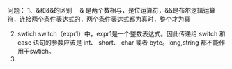


问题：
1、&和&&的区别
　& 是两个数相与，是位运算符，&&是布尔逻辑运算符，连接两个条件表达式的，两个条件表达式都为真时，整个才为真

2.  swtich
    switch（expr1）中，expr1是一个整数表达式。因此传递给 switch 和 case 语句的参数应该是 int、 short、 char 或者 byte。long,string 都不能作用于swtich。
3.  